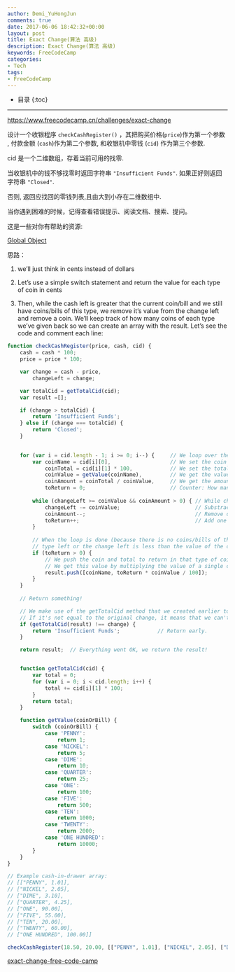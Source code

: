 ```yaml
---
author: Demi_YuHongJun
comments: true
date: 2017-06-06 18:42:32+00:00
layout: post
title: Exact Change(算法 高级)
description: Exact Change(算法 高级)
keywords: FreeCodeCamp
categories:
- Tech
tags:
- FreeCodeCamp
---
```

* 目录
{:toc}
---
https://www.freecodecamp.cn/challenges/exact-change

设计一个收银程序 `checkCashRegister()` ，其把购买价格(`price`)作为第一个参数 , 付款金额 (`cash`)作为第二个参数, 和收银机中零钱 (`cid`) 作为第三个参数.

cid 是一个二维数组，存着当前可用的找零.

当收银机中的钱不够找零时返回字符串 `"Insufficient Funds"`. 如果正好则返回字符串 `"Closed"`.

否则, 返回应找回的零钱列表,且由大到小存在二维数组中.

当你遇到困难的时候，记得查看错误提示、阅读文档、搜索、提问。

这是一些对你有帮助的资源:

[Global Object](https://developer.mozilla.org/zh-CN/docs/Web/JavaScript/Reference/Global_Objects/Object)

思路：

1. we’ll just think in cents instead of dollars

2. Let’s use a simple switch statement and return the value for each type of coin in cents

3. Then, while the cash left is greater that the current coin/bill and we still have coins/bills of this type, we remove it’s value from the change left and remove a coin. We’ll keep track of how many coins of each type we’ve given back so we can create an array with the result. Let’s see the code and comment each line:

```javascript
function checkCashRegister(price, cash, cid) {
    cash = cash * 100;
    price = price * 100;

    var change = cash - price,
        changeLeft = change;

    var totalCid = getTotalCid(cid);
    var result =[];

    if (change > totalCid) {
        return 'Insufficient Funds';
    } else if (change === totalCid) {
        return 'Closed';
    }

 
    for (var i = cid.length - 1; i >= 0; i--) {     // We loop over the cash-in-drawer array in reverse order.
        var coinName = cid[i][0],                   // We set the coin name.
            coinTotal = cid[i][1] * 100,            // We set the total cash in that type of coin (times 100 for cents!).
            coinValue = getValue(coinName),         // We get the value of a single coin/bill using it's name.
            coinAmount = coinTotal / coinValue,     // We get the amount of coins of it's type by dividing the total cash by the value of a single unit.
            toReturn = 0;                           // Counter: How many coins of this type we are returning.
 
        while (changeLeft >= coinValue && coinAmount > 0) { // While change is greater that the value the current coin/bill:
            changeLeft -= coinValue;                        // Substract the value of a single coin/bill from the change left.                  
            coinAmount--;                                   // Remove one coin/bill since we are returning it.
            toReturn++;                                     // Add one to the counter.
        }
 
        // When the loop is done (because there is no coins/bills of the current
        // type left or the change left is less than the value of the current coin/bill)
        if (toReturn > 0) {
            // We push the coin and total to return in that type of coin/bill to the result.
            // We get this value by multiplying the value of a single coin/bill by it's value, and then divide by 100 to get the value in dollars.
            result.push([coinName, toReturn * coinValue / 100]);
        }
    }
 
    // Return something!

    // We make use of the getTotalCid method that we created earlier to see how much money we are actually returning.
    // If it's not equal to the original change, it means that we can't return that exact amount with the current cash-in-register.
    if (getTotalCid(result) !== change) {
        return 'Insufficient Funds';            // Return early.
    }

    return result;  // Everything went OK, we return the result!


    function getTotalCid(cid) {
        var total = 0;
        for (var i = 0; i < cid.length; i++) {
            total += cid[i][1] * 100;
        }
        return total;
    }

    function getValue(coinOrBill) {
        switch (coinOrBill) {
            case 'PENNY':
                return 1;
            case 'NICKEL':
                return 5;
            case 'DIME':
                return 10;
            case 'QUARTER':
                return 25;
            case 'ONE':
                return 100;
            case 'FIVE':
                return 500;
            case 'TEN':
                return 1000;
            case 'TWENTY':
                return 2000;
            case 'ONE HUNDRED':
                return 10000;
        }
    }
}

// Example cash-in-drawer array:
// [["PENNY", 1.01],
// ["NICKEL", 2.05],
// ["DIME", 3.10],
// ["QUARTER", 4.25],
// ["ONE", 90.00],
// ["FIVE", 55.00],
// ["TEN", 20.00],
// ["TWENTY", 60.00],
// ["ONE HUNDRED", 100.00]]

checkCashRegister(18.50, 20.00, [["PENNY", 1.01], ["NICKEL", 2.05], ["DIME", 3.10], ["QUARTER", 4.25], ["ONE", 90.00], ["FIVE", 55.00], ["TEN", 20.00], ["TWENTY", 60.00], ["ONE HUNDRED", 100.00]]);

```


[exact-change-free-code-camp](https://www.gorkahernandez.com/blog/exact-change-free-code-camp/)